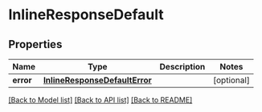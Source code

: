 # InlineResponseDefault

## Properties
Name | Type | Description | Notes
------------ | ------------- | ------------- | -------------
**error** | [**InlineResponseDefaultError**](InlineResponseDefaultError.md) |  | [optional] 

[[Back to Model list]](../README.md#documentation-for-models) [[Back to API list]](../README.md#documentation-for-api-endpoints) [[Back to README]](../README.md)


